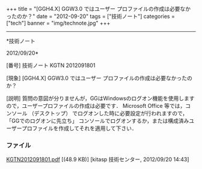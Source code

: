 ﻿+++
title = "[GGH4.X] GGW3.0 ではユーザー プロファイルの作成は必要なかったのか？"
date = "2012-09-20"
tags = ["技術ノート"]
categories = ["tech"]
banner = "img/technote.jpg"
+++

-----------------------------------------------------------------------------------------------------------------------------

*技術ノート

2012/09/20*


[番号]
技術ノート KGTN 2012091801

[現象]
[GGH4.X] GGW3.0 ではユーザー プロファイルの作成は必要なかったのか？

[説明]
質問の意図が分りませんが，GGはWindowsのログオン機能を使用しますので，ユーザープロファイルの作成は必要です．
Microsoft Office 等では，コンソール （デスクトップ）
でログオンした時に必要設定が行われますので， 「GGでのログオンに先立ち」
コンソールでログオンするか，または構成済みユーザープロファイルを作成してそれを適用して下さい．


### ファイル

 
 


[KGTN2012091801.pdf](http://techreport.kitasp.net/attachments/download/996/KGTN2012091801.pdf)
 [(48.9 KB)] [kitasp 技術センター, 2012/09/20
14:43]


 


 

